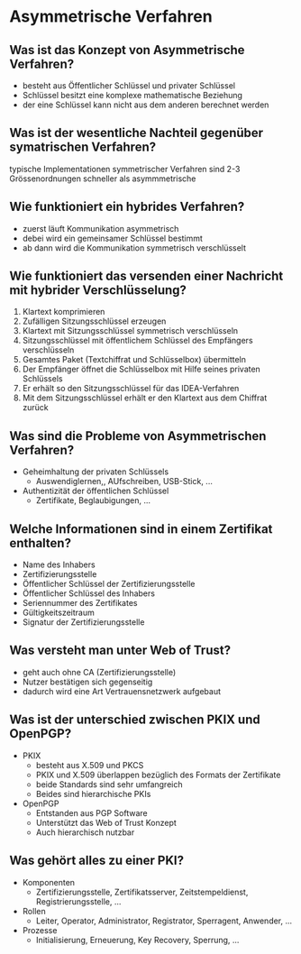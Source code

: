 # Asymmetrische Verfahren

## Was ist das Konzept von Asymmetrische Verfahren?
* besteht aus Öffentlicher Schlüssel und privater Schlüssel
* Schlüssel besitzt eine komplexe mathematische Beziehung
* der eine Schlüssel kann nicht aus dem anderen berechnet werden

## Was ist der wesentliche Nachteil gegenüber symatrischen Verfahren?
typische Implementationen symmetrischer Verfahren sind 2-3 Grössenordnungen schneller als asymmmetrische

## Wie funktioniert ein hybrides Verfahren?
* zuerst läuft Kommunikation asymmetrisch
* debei wird ein gemeinsamer Schlüssel bestimmt
* ab dann wird die Kommunikation symmetrisch verschlüsselt

## Wie funktioniert das versenden einer Nachricht mit hybrider Verschlüsselung?
1. Klartext komprimieren
2. Zufälligen Sitzungsschlüssel erzeugen
3. Klartext mit Sitzungsschlüssel symmetrisch verschlüsseln
4. Sitzungsschlüssel mit öffentlichem Schlüssel des Empfängers verschlüsseln
5. Gesamtes Paket (Textchiffrat und Schlüsselbox) übermitteln
6. Der Empfänger öffnet die Schlüsselbox mit Hilfe seines privaten Schlüssels
7. Er erhält so den Sitzungsschlüssel für das IDEA-Verfahren
8. Mit dem Sitzungsschlüssel erhält er den Klartext aus dem Chiffrat zurück

## Was sind die Probleme von Asymmetrischen Verfahren?
* Geheimhaltung der privaten Schlüssels
    * Auswendiglernen,, AUfschreiben, USB-Stick, ...
* Authentizität der öffentlichen Schlüssel
    * Zertifikate, Beglaubigungen, ...

## Welche Informationen sind in einem Zertifikat enthalten?
* Name des Inhabers
* Zertifizierungsstelle
* Öffentlicher Schlüssel der Zertifizierungsstelle
* Öffentlicher Schlüssel des Inhabers
* Seriennummer des Zertifikates
* Gültigkeitszeitraum
* Signatur der Zertifizierungsstelle

## Was versteht man unter Web of Trust?
* geht auch ohne CA (Zertifizierungsstelle)
* Nutzer bestätigen sich gegenseitig
* dadurch wird eine Art Vertrauensnetzwerk aufgebaut

## Was ist der unterschied zwischen PKIX und OpenPGP?
* PKIX
    * besteht aus X.509 und PKCS
    * PKIX und X.509 überlappen bezüglich des Formats der Zertifikate
    * beide Standards sind sehr umfangreich
    * Beides sind hierarchische PKIs
* OpenPGP
    * Entstanden aus PGP Software
    * Unterstützt das Web of Trust Konzept
    * Auch hierarchisch nutzbar

## Was gehört alles zu einer PKI?
* Komponenten
    * Zertifizierungsstelle, Zertifikatsserver, Zeitstempeldienst, Registrierungsstelle, ...
* Rollen
    * Leiter, Operator, Administrator, Registrator, Sperragent, Anwender, ...
* Prozesse
    * Initialisierung, Erneuerung, Key Recovery, Sperrung, ...

